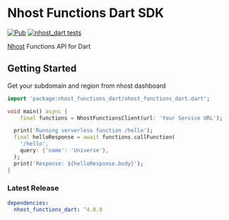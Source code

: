 # Nhost Functions Dart SDK

[![Pub](https://img.shields.io/pub/v/nhost_dart)](https://pub.dev/packages/nhost_dart)
[![nhost_dart tests](https://github.com/nhost/nhost-dart/actions/workflows/test.nhost_dart.yaml/badge.svg)](https://github.com/nhost/nhost-dart/actions/workflows/test.nhost_dart.yaml)

[Nhost](https://nhost.io) Functions API for Dart

## Getting Started

Get your subdomain and region from nhost dashboard

```dart
import 'package:nhost_functions_dart/nhost_functions_dart.dart';

void main() async {
    final functions = NhostFunctionsClient(url: 'Your Service URL');

  print('Running serverless function /hello');
  final helloResponse = await functions.callFunction(
    '/hello',
    query: {'name': 'Universe'},
  );
  print('Response: ${helloResponse.body}');
}

```

### Latest Release

```yaml
dependencies:
  nhost_functions_dart: ^4.0.0
```
